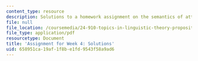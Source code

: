 ```yaml
---
content_type: resource
description: Solutions to a homework assignment on the semantics of attitude predicates.
file: null
file_location: /coursemedia/24-910-topics-in-linguistic-theory-propositional-attitudes-spring-2009/658951ca19af1f8be1fd9543f58a9ad6_MIT24_910s09_sol_assn03.pdf
file_type: application/pdf
resourcetype: Document
title: 'Assignment for Week 4: Solutions'
uid: 658951ca-19af-1f8b-e1fd-9543f58a9ad6
---
```

